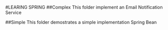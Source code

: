 #LEARING SPRING
##Complex
This folder implement an Email Notification Service

##Simple
This folder demostrates a simple implementation Spring Bean